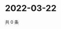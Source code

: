 # 2022-03-22

共 0 条

<!-- BEGIN WEIBO -->
<!-- 最后更新时间 Tue Mar 22 2022 07:15:38 GMT+0800 (China Standard Time) -->

<!-- END WEIBO -->
